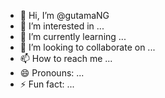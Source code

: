 - 👋 Hi, I’m @gutamaNG
- 👀 I’m interested in ...
- 🌱 I’m currently learning ...
- 💞️ I’m looking to collaborate on ...
- 📫 How to reach me ...
- 😄 Pronouns: ...
- ⚡ Fun fact: ...

<!---
gutamaNG/gutamaNG is a ✨ special ✨ repository because its `README.md` (this file) appears on your GitHub profile.
You can click the Preview link to take a look at your changes.
--->
